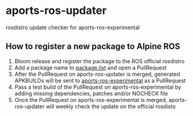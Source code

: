 # aports-ros-updater
rosdistro update checker for aports-ros-experimental

## How to register a new package to Alpine ROS

1. Bloom release and register the package to the ROS official rosdistro
2. Add a package name to [package.list](package.list) and open a PullRequest
3. After the PullRequest on aports-ros-updater is merged, generated APKBUILDs will be sent to [aports-ros-experimental](https://github.com/seqsense/aports-ros-experimental) as a PullRequest
4. Pass a test build of the PullRequest on aports-ros-experimental by adding missing dependencies, patches and/or NOCHECK file
5. Once the PullRequest on aports-ros-experimental is merged, aports-ros-updater will weekly check the update on the official rosdisto
